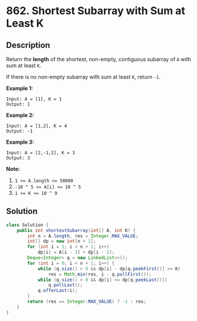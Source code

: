 # 862. Shortest Subarray with Sum at Least K

## Description

Return the **length** of the shortest, non-empty, contiguous subarray of `A` with sum at least `K`.

If there is no non-empty subarray with sum at least `K`, return `-1`.

 


**Example 1:**

```
Input: A = [1], K = 1
Output: 1
```

**Example 2:**

```
Input: A = [1,2], K = 4
Output: -1
```

**Example 3:**

```
Input: A = [2,-1,2], K = 3
Output: 3
```

 

**Note:**

1. `1 <= A.length <= 50000`
2. `-10 ^ 5 <= A[i] <= 10 ^ 5`
3. `1 <= K <= 10 ^ 9`

 

## Solution

```java
class Solution {
    public int shortestSubarray(int[] A, int K) {
        int n = A.length, res = Integer.MAX_VALUE;
        int[] dp = new int[n + 1];
        for (int i = 1; i < n + 1; i++) 
            dp[i] = A[i - 1] + dp[i - 1];
        Deque<Integer> q = new LinkedList<>();
        for (int i = 0; i < n + 1; i++) {
            while (q.size() > 0 && dp[i] - dp[q.peekFirst()] >= K) 
                res = Math.min(res, i - q.pollFirst());
            while (q.size() > 0 && dp[i] <= dp[q.peekLast()])
                q.pollLast();
            q.offerLast(i);
        }
        return (res == Integer.MAX_VALUE) ? -1 : res;
    }
}
```

